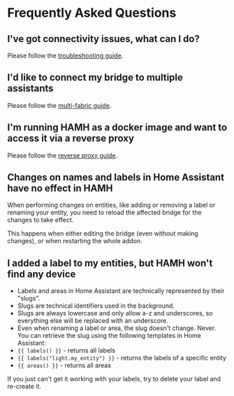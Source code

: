 # Frequently Asked Questions

## I've got connectivity issues, what can I do?

Please follow the [troubleshooting guide](./Guides/Connectivity%20Issues.md).

## I'd like to connect my bridge to multiple assistants

Please follow the [multi-fabric guide](./Guides/Connect%20Multiple%20Fabrics.md).

## I'm running HAMH as a docker image and want to access it via a reverse proxy

Please follow the [reverse proxy guide](./Guides/Reverse%20Proxy.md).

## Changes on names and labels in Home Assistant have no effect in HAMH

When performing changes on entities, like adding or removing a label or renaming your entity, you need to reload the
affected bridge for the changes to take effect.

This happens when either editing the bridge (even without making changes), or when restarting the whole addon.

## I added a label to my entities, but HAMH won't find any device

- Labels and areas in Home Assistant are technically represented by their "slugs".
- Slugs are technical identifiers used in the background.
- Slugs are always lowercase and only allow a-z and underscores, so everything else will be replaced with an
  underscore.
- Even when renaming a label or area, the slug doesn't change. Never.
  You can retrieve the slug using the following templates in Home Assistant:
- `{{ labels() }}` - returns all labels
- `{{ labels("light.my_entity") }}` - returns the labels of a specific entity
- `{{ areas() }}` - returns all areas

If you just can't get it working with your labels, try to delete your label and re-create it.
